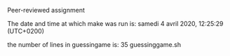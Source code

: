 Peer-reviewed assignment
 
The date and time at which make was run is:
samedi 4 avril 2020, 12:25:29 (UTC+0200)
 
the number of lines in guessingame is:
35 guessinggame.sh
